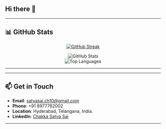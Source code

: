 ## Hi there 👋
---
## 📊 GitHub Stats  

<div align="center">

[![GitHub Streak](https://github-readme-streak-stats.herokuapp.com/?user=saichakk10&theme=highcontrast)](https://github.com/satyasai-ch)  

![GitHub Stats](https://github-readme-stats.vercel.app/api?username=saichakka10&show_icons=true&theme=dark)  
![Top Languages](https://github-readme-stats.vercel.app/api/top-langs/?username=saichakka10&layout=compact&theme=dark)  

</div>

---

---

## 📫 Get in Touch  

- **Email**: [satyasai.ch10@gmail.com](mailto:satyasai.ch10@gmail.com)  
- **Phone**: +91 8977782002  
- **Location**: Hyderabad, Telangana, India.
- **LinkedIn**: [Chakka Satya Sai](https://www.linkedin.com/in/satya-sai-chakka/)  

---
<!--
**saichakka10/saichakka10** is a ✨ _special_ ✨ repository because its `README.md` (this file) appears on your GitHub profile.

Here are some ideas to get you started:

- 🔭 I’m currently working on ...
- 🌱 I’m currently learning ...
- 👯 I’m looking to collaborate on ...
- 🤔 I’m looking for help with ...
- 💬 Ask me about ...
- 📫 How to reach me: ...
- 😄 Pronouns: ...
- ⚡ Fun fact: ...
-->
